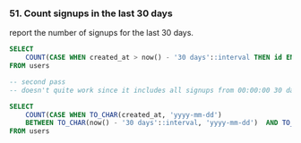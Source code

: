 ### 51. Count signups in the last 30 days 

report the number of signups for the last 30 days.

```sql
SELECT 
    COUNT(CASE WHEN created_at > now() - '30 days'::interval THEN id END) AS signups_count
FROM users

```

```sql
-- second pass
-- doesn't quite work since it includes all signups from 00:00:00 30 days ago until 00:00:00 today.

SELECT 
    COUNT(CASE WHEN TO_CHAR(created_at, 'yyyy-mm-dd') 
    BETWEEN TO_CHAR(now() - '30 days'::interval, 'yyyy-mm-dd')  AND TO_CHAR(now(), 'yyyy-mm-dd') THEN id END) AS signups_count
FROM users
```